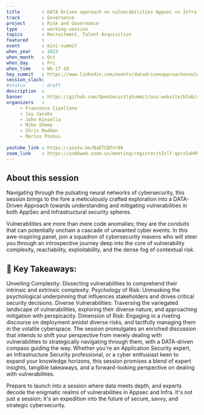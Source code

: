 ```yaml
---
title        : DATA Driven approach on vulnerabilities Appsec vs Infra (Panel)
track        : Governance
project      : Risk and Governance
type         : working-session
topics       : Recruitment, Talent Acquisition
featured     :
event        : mini-summit
when_year    : 2023
when_month   : Oct
when_day     : Fri
when_time    : WS-17-18
hey_summit   : https://www.linkedin.com/events/datadrivenapproachonvulnerabili7118644187322888194/
session_slack:
#status      : draft
description  :
banner       : https://github.com/OpenSecuritySummit/oss-website/blob/main/content/sessions/2023/mini-summits/Oct/banners/data%20driven.jpg?raw=true
organizers   :
     - Francesco Cipollone
     - Jay Jacobs 
     - John Kinsella 
     - Mike Shema 
     - Chris Madden 
     - Marius Poskus
      
youtube_link : https://youtu.be/BaETCQTnr8k
zoom_link    : https://us06web.zoom.us/meeting/register/tZclf-qprzIoH9V84Td6Tz77XiYPlxGmr7vv
---
```


## About this session
Navigating through the pulsating neural networks of cybersecurity, this session brings to the fore a meticulously crafted exploration into a DATA-Driven Approach towards understanding and mitigating vulnerabilities in both AppSec and Infrastructural security spheres.

Vulnerabilities are more than mere code anomalies; they are the conduits that can potentially unchain a cascade of unwanted cyber events. In this awe-inspiring panel, join a squadron of cybersecurity mavens who will steer you through an introspective journey deep into the core of vulnerability complexity, reachability, exploitability, and the dense fog of contextual risk.

## 🚀 Key Takeaways:

Unveiling Complexity: Dissecting vulnerabilities to comprehend their intrinsic and extrinsic complexity.
Psychology of Risk: Unmasking the psychological underpinning that influences stakeholders and drives critical security decisions.
Diverse Vulnerabilities: Traversing the variegated landscape of vulnerabilities, exploring their diverse nature, and approaching mitigation with perspicacity.
Dimension of Risk: Engaging in a riveting discourse on deployment amidst diverse risks, and tactfully managing them in the volatile cyberspace.
The session promulgates an enriched discussion that intends to shift your perspective from merely dealing with vulnerabilities to strategically navigating through them, with a DATA-driven compass guiding the way. Whether you're an Application Security expert, an Infrastructure Security professional, or a cyber enthusiast keen to expand your knowledge horizons, this session promises a blend of expert insights, tangible takeaways, and a forward-looking perspective on dealing with vulnerabilities.

Prepare to launch into a session where data meets depth, and experts decode the enigmatic realms of vulnerabilities in Appsec and Infra. It's not just a session; it's an expedition into the future of secure, savvy, and strategic cybersecurity.

